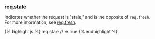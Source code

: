 <h3 id='req.stale'>req.stale</h3>

Indicates whether the request is "stale," and is the opposite of `req.fresh`.
For more information, see [req.fresh](#req.fresh).

{% highlight js %}
req.stale
// => true
{% endhighlight %}
